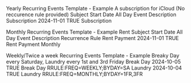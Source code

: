 Yearly Recurring Events Template - Example A subscription for iCloud (No reccurence rule provided)
Subject	Start Date	All Day Event	Description
Subscription	2024-11-01	TRUE	Subscription

Monthly Recurring Events Template - Example Rent 
Subject	Start Date	All Day Event	Description	Recurrence Rule
Rent Payment	2024-11-01	TRUE	Rent Payment	Monthly

Weekly/Twice a week Recurring Events Template - Example Breaky Day every Saturday, Laundry every 1st and 3rd Friday
Break Day	2024-10-05	TRUE	Break Day	RRULE:FREQ=WEEKLY;BYDAY=SA
Laundry	2024-10-04	TRUE	Laundry	RRULE:FREQ=MONTHLY;BYDAY=1FR,3FR


